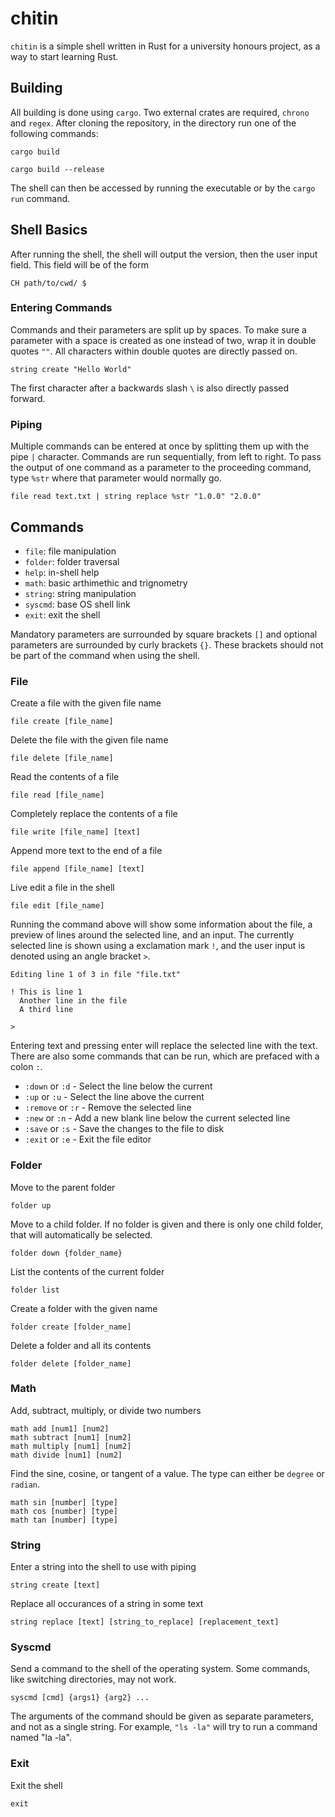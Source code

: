 # chitin

`chitin` is a simple shell written in Rust for a university honours project, as a way to start learning Rust.

## Building

All building is done using `cargo`. Two external crates are required, `chrono` and `regex`. After cloning the repository, in the directory run one of the following commands:

```console
cargo build
```

```console
cargo build --release
```

The shell can then be accessed by running the executable or by the `cargo run` command.

## Shell Basics

After running the shell, the shell will output the version, then the user input field. This field will be of the form

```console
CH path/to/cwd/ $
```

### Entering Commands

Commands and their parameters are split up by spaces. To make sure a parameter with a space is created as one instead of two, wrap it in double quotes `""`. All characters within double quotes are directly passed on.

```console
string create "Hello World"
```

The first character after a backwards slash `\` is also directly passed forward.

### Piping

Multiple commands can be entered at once by splitting them up with the pipe `|` character. Commands are run sequentially, from left to right. To pass the output of one command as a parameter to the proceeding command, type `%str` where that parameter would normally go.

```console
file read text.txt | string replace %str "1.0.0" "2.0.0"
```

## Commands

- `file`: file manipulation
- `folder`: folder traversal
- `help`: in-shell help
- `math`: basic arthimethic and trignometry
- `string`: string manipulation
- `syscmd`: base OS shell link
- `exit`: exit the shell

Mandatory parameters are surrounded by square brackets `[]` and optional parameters are surrounded by curly brackets `{}`. These brackets should not be part of the command when using the shell.

### File

Create a file with the given file name

```console
file create [file_name]
```

Delete the file with the given file name

```console
file delete [file_name]
```

Read the contents of a file

```console
file read [file_name]
```

Completely replace the contents of a file

```console
file write [file_name] [text]
```

Append more text to the end of a file

```console
file append [file_name] [text]
```

Live edit a file in the shell

```console
file edit [file_name]
```

Running the command above will show some information about the file, a preview of lines around the selected line, and an input. The currently selected line is shown using a exclamation mark `!`, and the user input is denoted using an angle bracket `>`.

```console
Editing line 1 of 3 in file "file.txt"

! This is line 1
  Another line in the file
  A third line

>
```

Entering text and pressing enter will replace the selected line with the text. There are also some commands that can be run, which are prefaced with a colon `:`.

- `:down` or `:d` - Select the line below the current
- `:up` or `:u` - Select the line above the current
- `:remove` or `:r` - Remove the selected line
- `:new` or `:n` - Add a new blank line below the current selected line
- `:save` or `:s` - Save the changes to the file to disk
- `:exit` or `:e` - Exit the file editor

### Folder

Move to the parent folder

```console
folder up
```

Move to a child folder. If no folder is given and there is only one child folder, that will automatically be selected.

```console
folder down {folder_name}
```

List the contents of the current folder

```console
folder list
```

Create a folder with the given name

```console
folder create [folder_name]
```

Delete a folder and all its contents

```console
folder delete [folder_name]
```

### Math

Add, subtract, multiply, or divide two numbers

```console
math add [num1] [num2]
math subtract [num1] [num2]
math multiply [num1] [num2]
math divide [num1] [num2]
```

Find the sine, cosine, or tangent of a value. The type can either be `degree` or `radian`.

```console
math sin [number] [type]
math cos [number] [type]
math tan [number] [type]
```

### String

Enter a string into the shell to use with piping

```console
string create [text]
```

Replace all occurances of a string in some text

```console
string replace [text] [string_to_replace] [replacement_text]
```

### Syscmd

Send a command to the shell of the operating system. Some commands, like switching directories, may not work.

```console
syscmd [cmd] {args1} {arg2} ...
```

The arguments of the command should be given as separate parameters, and not as a single string. For example, `"ls -la"` will try to run a command named "la -la".

### Exit

Exit the shell

```console
exit
```

